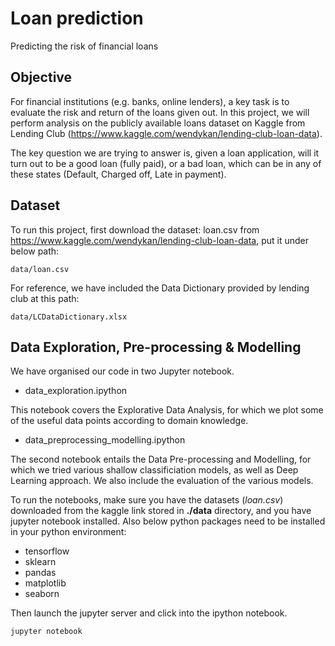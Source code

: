 # Loan prediction
Predicting the risk of financial loans

## Objective
For financial institutions (e.g. banks, online lenders), a key task is to evaluate the risk and return of the loans given out. In this project, we will perform analysis on the publicly available loans dataset on Kaggle from Lending Club (https://www.kaggle.com/wendykan/lending-club-loan-data). 

The key question we are trying to answer is, given a loan application, will it turn out to be a good loan (fully paid), or a bad loan, which can be in any of these states (Default, Charged off, Late in payment). 

## Dataset
To run this project, first download the dataset: loan.csv from https://www.kaggle.com/wendykan/lending-club-loan-data, put it under below path:
```
data/loan.csv
```
For reference, we have included the Data Dictionary provided by lending club at this path: 
```
data/LCDataDictionary.xlsx
```

## Data Exploration, Pre-processing & Modelling
We have organised our code in two Jupyter notebook. 
* data_exploration.ipython 

This notebook covers the Explorative Data Analysis, for which we plot some of the useful data points according to domain knowledge. 

* data_preprocessing_modelling.ipython 

The second notebook entails the Data Pre-processing and Modelling, for which we tried various shallow classificiation models, as well as Deep Learning approach. We also include the evaluation of the various models. 

To run the notebooks, make sure you have the datasets (_loan.csv_) downloaded from the kaggle link stored in __./data__ directory, and you have jupyter notebook installed. Also below python packages need to be installed in your python environment:
* tensorflow
* sklearn
* pandas
* matplotlib
* seaborn

Then launch the jupyter server and click into the ipython notebook.
```
jupyter notebook
```
